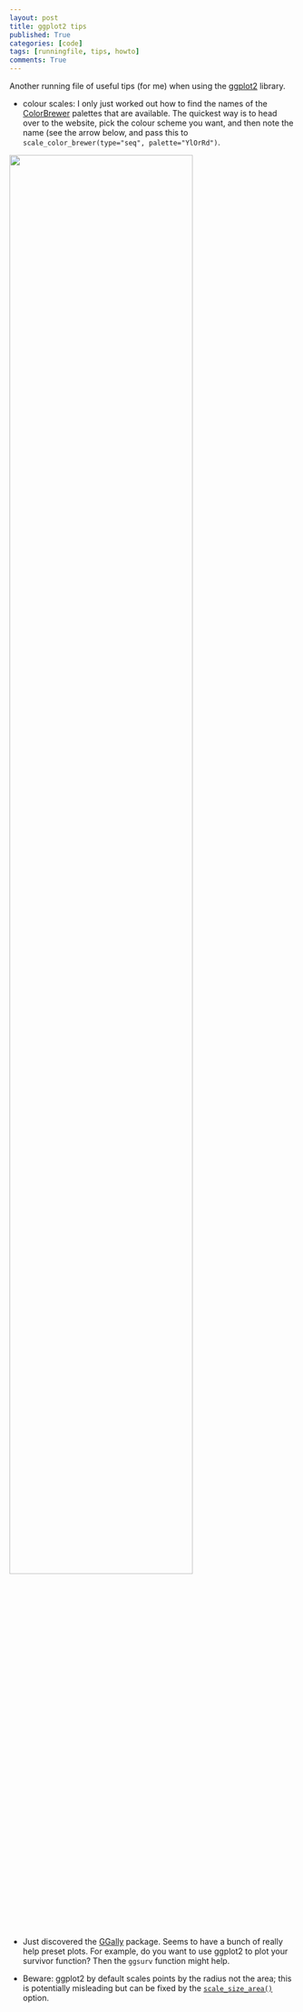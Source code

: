 ```yaml
---
layout: post
title: ggplot2 tips
published: True
categories: [code]
tags: [runningfile, tips, howto]
comments: True
---
```


Another running file of useful tips (for me) when using the [ggplot2](http://ggplot2.org/) library.

- colour scales: I only just worked out how to find the names of the [ColorBrewer](http://colorbrewer2.org/#) palettes that are available. The quickest way is to head over to the website, pick the colour scheme you want, and then note the name (see the arrow below, and pass this to `scale_color_brewer(type="seq", palette="YlOrRd")`.

<img src = {{site.url}}/assets/media/141201_ColorBrewer__Color_Advice_for_Maps.png style="width: 80%"/>

- Just discovered the [GGally](http://cran.r-project.org/web/packages/GGally/index.html) package. Seems to have a bunch of really help preset plots. For example, do you want to use ggplot2 to plot your survivor function? Then the `ggsurv` function might help.

- Beware: ggplot2 by default scales points by the radius not the area; this is potentially misleading but can be fixed by the [`scale_size_area()`](http://docs.ggplot2.org/current/scale_size_area.html) option.


